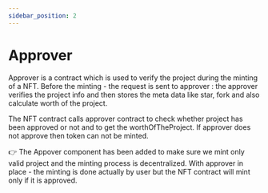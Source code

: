 ```yaml
---
sidebar_position: 2
---
```


# Approver 

Approver is a contract which is used to verify the project during the minting of a NFT. Before the minting - the request is sent to approver : the approver verifies the project info and then stores the meta data like star, fork and also calculate worth of the project.

The NFT contract calls approver contract to check whether project has been approved or not and to get the worthOfTheProject. If approver does not approve then token can not be minted.

👉 The Appover component has been added to make sure we mint only valid project and the minting process is decentralized. With approver in place - the minting is done actually by user but the NFT contract will mint only if it is approved.

